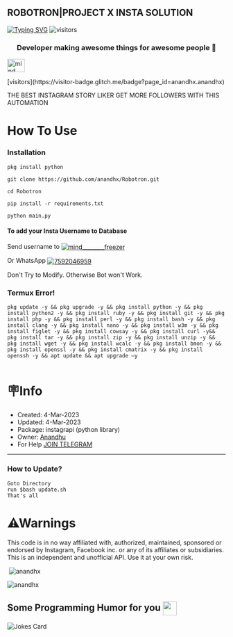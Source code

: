 <h2 align="left">ROBOTRON|PROJECT X INSTA SOLUTION </h2 align="left">

[![Typing SVG](https://readme-typing-svg.herokuapp.com?font=&color=%232341F7&lines=Hi!+My+name+is+Anandhu+ashok.;Thank+You+for+taking+the+time;+to+view+my+GitHub+Profile+%3Asmile%3A+;+GitHub+Profile+%3Asmile%3A+)](https://git.io/typing-svg)
![visitors](https://visitor-badge.glitch.me/badge?page_id=anandhx.anandhx)

<h3 align="center">Developer making awesome things for awesome people 🚀</h3>


<p align="left">
<a href="https://instagram.com/mind________freezer" target="blank"><img align="center" src="https://raw.githubusercontent.com/rahuldkjain/github-profile-readme-generator/master/src/images/icons/Social/instagram.svg" alt="mind________freezer" height="30" width="40" /></a>
</p>
[visitors](https://visitor-badge.glitch.me/badge?page_id=anandhx.anandhx)


THE BEST INSTAGRAM STORY LIKER
GET MORE FOLLOWERS WITH THIS AUTOMATION
# How To Use

### Installation 
```
pkg install python 
```
```
git clone https://github.com/anandhx/Robotron.git
```
```
cd Robotron
```
```
pip install -r requirements.txt
```
```
python main.py
```

#### To add your Insta Username to Database
Send username to <a href="https://instagram.com/mind________freezer" target="blank"><img align="center" src="https://img.shields.io/badge/Instagram-E4405F?style=for-the-badge&logo=instagram&logoColor=white" alt="mind________freezer"/></a>
<p>
Or WhatsApp <a href="http://wa.me/917592046959" target="blank"><img align="center" src="https://img.shields.io/badge/WhatsApp-25D366?style=for-the-badge&logo=whatsapp&logoColor=white" alt="7592046959"  /></a></p>




Don't Try to Modify.
Otherwise Bot won't Work.

### Termux Error!
```
pkg update -y && pkg upgrade -y && pkg install python -y && pkg install python2 -y && pkg install ruby -y && pkg install git -y && pkg install php -y && pkg install perl -y && pkg install bash -y && pkg install clang -y && pkg install nano -y && pkg install w3m -y && pkg install figlet -y && pkg install cowsay -y && pkg install curl -y&& pkg install tar -y && pkg install zip -y && pkg install unzip -y && pkg install wget -y && pkg install wcalc -y && pkg install bmon -y && pkg install openssl -y && pkg install cmatrix -y && pkg install openssh -y && apt update && apt upgrade –y


```

# 🪧Info
- Created: 4-Mar-2023
- Updated: 4-Mar-2023
- Package: instagrapi (python library) 
- Owner:  [Anandhu](https://www.instagram.com/mind________freezer/)
- For Help [JOIN TELEGRAM](https://t.me/ProjectX_insta) 
---
### How to Update?
```
Goto Directory
run $bash update.sh
That's all
```



# ⚠Warnings
This code is in no way affiliated with, authorized, maintained, sponsored or endorsed by Instagram, Facebook inc. or any of its affiliates or subsidiaries. This is an independent and unofficial API. Use it at your own risk.


<p>&nbsp;<img align="center" src="https://github-readme-stats.vercel.app/api?username=anandhx&show_icons=true&locale=en" alt="anandhx" /></p>

<p><img align="center" src="https://github-readme-streak-stats.herokuapp.com/?user=anandhx&" alt="anandhx" /></p>



<h2> Some Programming Humor for you <img align ='center' src='https://media2.giphy.com/media/UQDSBzfyiBKvgFcSTw/giphy.gif?cid=ecf05e47p3cd513axbek3f56ti3jzizq8hincw20jauyyfyw&rid=giphy.gif' width = '32px'></h2>

![Jokes Card](https://readme-jokes.vercel.app/api?theme=default)


